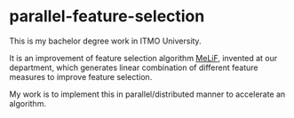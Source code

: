 # parallel-feature-selection
This is my bachelor degree work in ITMO University.

It is an improvement of feature selection algorithm [MeLiF](https://github.com/isae/distributed-feature-selection/raw/master/papers/melif.pdf), invented at our department, 
which generates linear combination of different feature measures to improve feature selection.

My work is to implement this in parallel/distributed manner to accelerate an algorithm.
